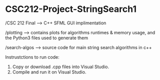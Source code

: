# CSC212-Project-StringSearch1

/CSC 212 Final --> C++ SFML GUI implimentation 

/plotting --> contains plots for algorithms runtimes & memory usage, and the Python3 files used to generate them

/search-algos --> source code for main string search algorithms in c++

Instrustctions to run code:

1. Copy or download .cpp files into Visual Studio.
2. Compile and run it on Visual Studio.
